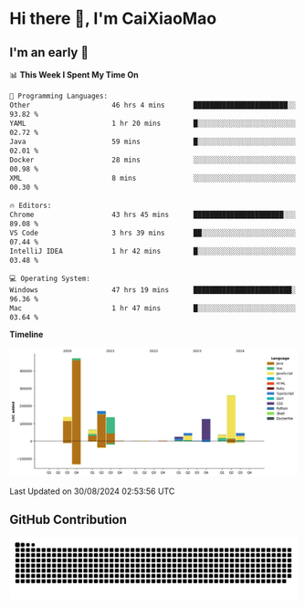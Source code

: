 # Hi there 👋, I'm CaiXiaoMao

## I'm an early 🐤
<!--START_SECTION:waka-->
📊 **This Week I Spent My Time On** 

```text
💬 Programming Languages: 
Other                    46 hrs 4 mins       ███████████████████████░░   93.82 % 
YAML                     1 hr 20 mins        █░░░░░░░░░░░░░░░░░░░░░░░░   02.72 % 
Java                     59 mins             █░░░░░░░░░░░░░░░░░░░░░░░░   02.01 % 
Docker                   28 mins             ░░░░░░░░░░░░░░░░░░░░░░░░░   00.98 % 
XML                      8 mins              ░░░░░░░░░░░░░░░░░░░░░░░░░   00.30 % 

🔥 Editors: 
Chrome                   43 hrs 45 mins      ██████████████████████░░░   89.08 % 
VS Code                  3 hrs 39 mins       ██░░░░░░░░░░░░░░░░░░░░░░░   07.44 % 
IntelliJ IDEA            1 hr 42 mins        █░░░░░░░░░░░░░░░░░░░░░░░░   03.48 % 

💻 Operating System: 
Windows                  47 hrs 19 mins      ████████████████████████░   96.36 % 
Mac                      1 hr 47 mins        █░░░░░░░░░░░░░░░░░░░░░░░░   03.64 % 
```

**Timeline**

![Lines of Code chart](https://raw.githubusercontent.com/caixiaomao/caixiaomao/main/assets/bar_graph.png)


 Last Updated on 30/08/2024 02:53:56 UTC
<!--END_SECTION:waka-->

## GitHub Contribution
<picture>
  <source media="(prefers-color-scheme: dark)" srcset="/dist/snake/github-contribution-grid-snake-dark.svg" />
  <source media="(prefers-color-scheme: light)" srcset="/dist/snake/github-contribution-grid-snake.svg" />
  <img alt="github contribution grid snake animation" src="/dist/snake/github-contribution-grid-snake.svg" />
</picture>
